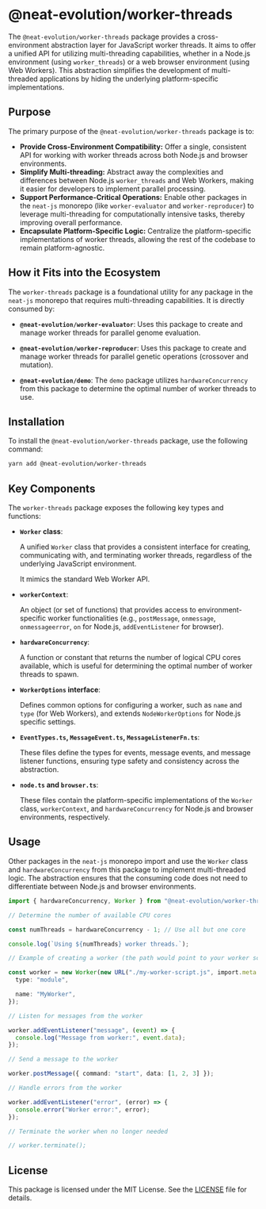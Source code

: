 # @neat-evolution/worker-threads

The `@neat-evolution/worker-threads` package provides a cross-environment
abstraction layer for JavaScript worker threads. It aims to offer a unified API
for utilizing multi-threading capabilities, whether in a Node.js environment
(using `worker_threads`) or a web browser environment (using Web Workers). This
abstraction simplifies the development of multi-threaded applications by hiding
the underlying platform-specific implementations.

## Purpose

The primary purpose of the `@neat-evolution/worker-threads` package is to:

- **Provide Cross-Environment Compatibility:** Offer a single, consistent API
  for working with worker threads across both Node.js and browser environments.
- **Simplify Multi-threading:** Abstract away the complexities and differences
  between Node.js `worker_threads` and Web Workers, making it easier for
  developers to implement parallel processing.
- **Support Performance-Critical Operations:** Enable other packages in the
  `neat-js` monorepo (like `worker-evaluator` and `worker-reproducer`) to
  leverage multi-threading for computationally intensive tasks, thereby
  improving overall performance.
- **Encapsulate Platform-Specific Logic:** Centralize the platform-specific
  implementations of worker threads, allowing the rest of the codebase to remain
  platform-agnostic.

## How it Fits into the Ecosystem

The `worker-threads` package is a foundational utility for any package in the
`neat-js` monorepo that requires multi-threading capabilities. It is directly
consumed by:

- **`@neat-evolution/worker-evaluator`**: Uses this package to create and manage
  worker threads for parallel genome evaluation.

- **`@neat-evolution/worker-reproducer`**: Uses this package to create and
  manage worker threads for parallel genetic operations (crossover and
  mutation).

- **`@neat-evolution/demo`**: The `demo` package utilizes `hardwareConcurrency`
  from this package to determine the optimal number of worker threads to use.

## Installation

To install the `@neat-evolution/worker-threads` package, use the following
command:

```sh
yarn add @neat-evolution/worker-threads
```

## Key Components

The `worker-threads` package exposes the following key types and functions:

- **`Worker` class**:

  A unified `Worker` class that provides a consistent interface for creating,
  communicating with, and terminating worker threads, regardless of the
  underlying JavaScript environment.

  It mimics the standard Web Worker API.

- **`workerContext`**:

  An object (or set of functions) that provides access to environment-specific
  worker functionalities (e.g., `postMessage`, `onmessage`, `onmessageerror`,
  `on` for Node.js, `addEventListener` for browser).

- **`hardwareConcurrency`**:

  A function or constant that returns the number of logical CPU cores available,
  which is useful for determining the optimal number of worker threads to spawn.

- **`WorkerOptions` interface**:

  Defines common options for configuring a worker, such as `name` and `type`
  (for Web Workers), and extends `NodeWorkerOptions` for Node.js specific
  settings.

- **`EventTypes.ts`, `MessageEvent.ts`, `MessageListenerFn.ts`**:

  These files define the types for events, message events, and message listener
  functions, ensuring type safety and consistency across the abstraction.

- **`node.ts` and `browser.ts`**:

  These files contain the platform-specific implementations of the `Worker`
  class, `workerContext`, and `hardwareConcurrency` for Node.js and browser
  environments, respectively.

## Usage

Other packages in the `neat-js` monorepo import and use the `Worker` class and
`hardwareConcurrency` from this package to implement multi-threaded logic. The
abstraction ensures that the consuming code does not need to differentiate
between Node.js and browser environments.

```typescript
import { hardwareConcurrency, Worker } from "@neat-evolution/worker-threads";

// Determine the number of available CPU cores

const numThreads = hardwareConcurrency - 1; // Use all but one core

console.log(`Using ${numThreads} worker threads.`);

// Example of creating a worker (the path would point to your worker script)

const worker = new Worker(new URL("./my-worker-script.js", import.meta.url), {
  type: "module",

  name: "MyWorker",
});

// Listen for messages from the worker

worker.addEventListener("message", (event) => {
  console.log("Message from worker:", event.data);
});

// Send a message to the worker

worker.postMessage({ command: "start", data: [1, 2, 3] });

// Handle errors from the worker

worker.addEventListener("error", (error) => {
  console.error("Worker error:", error);
});

// Terminate the worker when no longer needed

// worker.terminate();
```

## License

This package is licensed under the MIT License. See the [LICENSE](../../LICENSE)
file for details.
